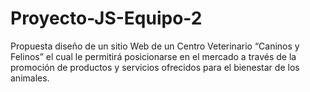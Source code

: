 # Proyecto-JS-Equipo-2
Propuesta diseño de un sitio Web de un Centro Veterinario “Caninos y Felinos” el cual le permitirá  posicionarse en el mercado a través de la promoción de productos y servicios ofrecidos para el bienestar de  los animales.
